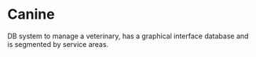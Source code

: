 # Canine
DB system to manage a veterinary, has a graphical interface database and is segmented by service areas.
